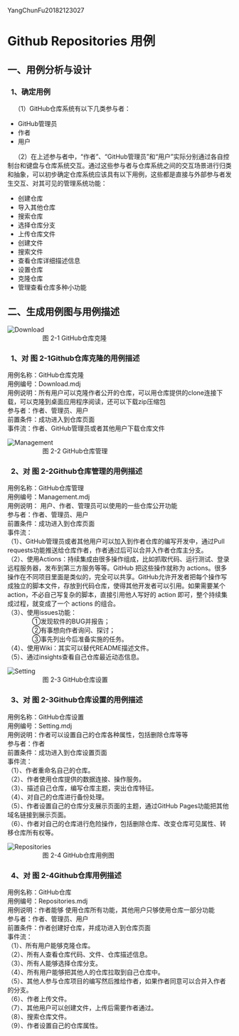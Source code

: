 YangChunFu20182123027

# Github Repositories 用例

## 一、用例分析与设计

### &nbsp;&nbsp;1、确定用例

&nbsp;&nbsp;&nbsp;&nbsp;（1）GitHub仓库系统有以下几类参与者：
- GitHub管理员
- 作者
- 用户<br>

&nbsp;&nbsp;&nbsp;&nbsp;（2）在上述参与者中，“作者”、“GitHub管理员”和“用户”实际分别通过各自控制台和键盘与仓库系统交互。通过这些参与者与仓库系统之间的交互场景进行归类和抽象，可以初步确定仓库系统应该具有以下用例，这些都是直接与外部参与者发生交互、对其可见的管理系统功能：
- 创建仓库
-  导入其他仓库
- 搜索仓库
- 选择仓库分支
- 上传仓库文件
- 创建文件
- 搜索文件
- 查看仓库详细描述信息
- 设置仓库
- 克隆仓库
- 管理查看仓库多种小功能<br>

## 二、生成用例图与用例描述
![Download](https://github.com/ycfxhsw/YangChunFu20182123027/blob/UML-Work/Download.png)<br>
&nbsp;&nbsp;&nbsp;&nbsp;&nbsp;&nbsp;&nbsp;&nbsp;&nbsp;&nbsp;&nbsp;&nbsp;&nbsp;&nbsp;&nbsp;&nbsp;&nbsp;&nbsp;&nbsp;&nbsp;图 2-1 GitHub仓库克隆

###  &nbsp;&nbsp;1、对 图 2-1Github仓库克隆的用例描述
用例名称：GitHub仓库克隆<br>
用例编号：Download.mdj<br>
用例说明：所有用户可以克隆作者公开的仓库，可以用仓库提供的clone连接下载，可以克隆到桌面应用程序阅读，还可以下载zip压缩包<br>
参与者：作者、管理员、用户<br>
前置条件：成功进入到仓库页面<br>
事件流：作者、GitHub管理员或者其他用户下载仓库文件<br>

![Management](https://github.com/ycfxhsw/YangChunFu20182123027/blob/UML-Work/Management.png)<br>
&nbsp;&nbsp;&nbsp;&nbsp;&nbsp;&nbsp;&nbsp;&nbsp;&nbsp;&nbsp;&nbsp;&nbsp;&nbsp;&nbsp;&nbsp;&nbsp;&nbsp;&nbsp;&nbsp;&nbsp;图 2-2 GitHub仓库管理
### &nbsp;&nbsp;2、对 图 2-2Github仓库管理的用例描述
用例名称：GitHub仓库管理<br>
用例编号：Management.mdj<br>
用例说明： 用户、作者、管理员可以使用的一些仓库公开功能<br>
参与者：作者、管理员、用户<br>
前置条件：成功进入到仓库页面<br>
事件流：<br>
（1）、GitHub管理员或者其他用户可以加入到作者仓库的编写开发中，通过Pull requests功能推送给仓库作者，作者通过后可以合并入作者仓库主分支。<br>
（2）、使用Actions：持续集成由很多操作组成，比如抓取代码、运行测试、登录远程服务器，发布到第三方服务等等。GitHub 把这些操作就称为 actions。很多操作在不同项目里面是类似的，完全可以共享。GitHub允许开发者把每个操作写成独立的脚本文件，存放到代码仓库，使得其他开发者可以引用。如果需要某个 action，不必自己写复杂的脚本，直接引用他人写好的 action 即可，整个持续集成过程，就变成了一个 actions 的组合。<br>
（3）、使用issues功能：<br>
&nbsp;&nbsp;&nbsp;&nbsp;&nbsp;&nbsp;&nbsp;&nbsp;&nbsp;&nbsp;&nbsp;&nbsp;&nbsp;&nbsp;①发现软件的BUG并报告；<br>
&nbsp;&nbsp;&nbsp;&nbsp;&nbsp;&nbsp;&nbsp;&nbsp;&nbsp;&nbsp;&nbsp;&nbsp;&nbsp;&nbsp;②有事想向作者询问、探讨；<br>
&nbsp;&nbsp;&nbsp;&nbsp;&nbsp;&nbsp;&nbsp;&nbsp;&nbsp;&nbsp;&nbsp;&nbsp;&nbsp;&nbsp;③事先列出今后准备实施的任务。<br>
（4）、使用Wiki：其实可以替代README描述文件。<br>
（5）、通过insights查看自己仓库最近动态信息。<br>

![Setting](https://github.com/ycfxhsw/YangChunFu20182123027/blob/UML-Work/Setting.png)<br>
&nbsp;&nbsp;&nbsp;&nbsp;&nbsp;&nbsp;&nbsp;&nbsp;&nbsp;&nbsp;&nbsp;&nbsp;&nbsp;&nbsp;&nbsp;&nbsp;&nbsp;&nbsp;&nbsp;&nbsp;图 2-3 GitHub仓库设置
### &nbsp;&nbsp;3、对 图 2-3Github仓库设置的用例描述
用例名称：GitHub仓库设置<br>
用例编号：Setting.mdj<br>
用例说明：作者可以设置自己的仓库各种属性，包括删除仓库等等 <br>
参与者：作者<br>
前置条件：成功进入到仓库设置页面<br>
事件流：<br>
（1）、作者重命名自己的仓库。<br>
（2）、作者使用仓库提供的数据连接、操作服务。<br>
（3）、描述自己仓库，编写仓库主题，突出仓库特征。<br>
（4）、对自己的仓库进行备份处理。<br>
（5）、作者设置自己的仓库分支展示页面的主题，通过GitHub Pages功能把其他域名链接到展示页面。<br>
（6）、作者对自己的仓库进行危险操作，包括删除仓库、改变仓库可见属性、转移仓库所有权等。<br>

![Repositories](https://github.com/ycfxhsw/YangChunFu20182123027/blob/UML-Work/Repositories.png)<br>
&nbsp;&nbsp;&nbsp;&nbsp;&nbsp;&nbsp;&nbsp;&nbsp;&nbsp;&nbsp;&nbsp;&nbsp;&nbsp;&nbsp;&nbsp;&nbsp;&nbsp;&nbsp;&nbsp;&nbsp;图 2-4 GitHub仓库用例图
### &nbsp;&nbsp;4、对 图 2-4Github仓库用例描述
用例名称：GitHub仓库<br>
用例编号：Repositories.mdj<br>
用例说明：作者能够 使用仓库所有功能，其他用户只够使用仓库一部分功能<br>
参与者：作者、管理员、用户<br>
前置条件：作者创建好仓库，并成功进入到仓库页面<br>
事件流：<br>
（1）、所有用户能够克隆仓库。<br>
（2）、所有人查看仓库代码、文件、仓库描述信息。<br>
（3）、所有人能够选择仓库分支。<br>
（4）、所有用户能够把其他人的仓库拉取到自己仓库中。<br>
（5）、其他人参与仓库项目的编写然后推给作者，如果作者同意可以合并入作者的分支。<br>
（6）、作者上传文件。<br>
（7）、其他用户可以创建文件，上传后需要作者通过。<br>
（8）、搜索仓库文件。<br>
（9）、作者设置自己的仓库属性。<br>
